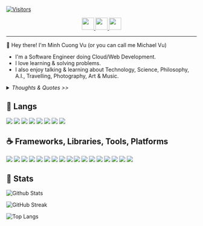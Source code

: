 [![Visitors](https://api.visitorbadge.io/api/visitors?path=noedigsti&label=TOTAL%20VISITORS&countColor=%23f47373&labelStyle=upper)](https://visitorbadge.io/status?path=noedigsti)

<!-- Contacts -->
<div align=center>
    <a href="https://www.linkedin.com/in/cuongminhvu/">
        <img height=32 src="https://img.shields.io/badge/LinkedIn-0077B5?style=for-the-badge&logo=linkedin&logoColor=white">
    </a>
    <a href="https://twitter.com/noedigsti_">
        <img height=32 src="https://img.shields.io/badge/noedigsti__-1DA1F2?style=for-the-badge&logo=X&logoColor=ffffff">
    </a>
    <a href="mailto:noedigsti@gmail.com">
        <img height=32 src="https://img.shields.io/badge/email-ffffff?style=for-the-badge&logo=Gmail">
    </a>
</div>

---

<!-- Custom made GitHub README.md; Feel free to star, fork, pr, etc.. -->
<span>👋 Hey there! I'm Minh Cuong Vu (or you can call me Michael Vu)</span>

<!-- About Section -->
<ul>
    <li>
        I'm a Software Engineer doing Cloud/Web Development.
    </li>
    <li>
        I love learning & solving problems.
    </li>
    <li>
        I also enjoy talking & learning about Technology, Science, Philosophy, A.I., Travelling, Photography, Art & Music.
    </li>
</ul>

<details><summary><i>Thoughts & Quotes >></i></summary>
    <ul>
        <li>
            <i>"You cannot improve the world, if you don't know the reality of the world."</i>
        </li>
        <li>
            <i>"It's not about having all the choices at hand, but rather a harmony of choices."</i>
        </li>
        <li>
            <i>"If we cling on believing in God, we likewise can not have faith, for faith is not clinging but letting go."</i>
        </li>
        <li>
            <i>A.B.C. - Always Be Curious</i>
        </li>
    </ul>
</details>

<!-- https://github.com/inttter/md-badges -->
<!-- Tools, Softwares, Languages, Experiences -->
## 🚀 Langs

![](https://img.shields.io/badge/C%23-239120?style=for-the-badge&logo=dotnet&logoColor=white)
![](https://img.shields.io/badge/C%2B%2B-00599C?style=for-the-badge&logo=c%2B%2B&logoColor=white)
![](https://img.shields.io/badge/Java-%23ED8B00.svg?style=for-the-badge&logo=openjdk&logoColor=white)
![](https://img.shields.io/badge/python-3670A0?style=for-the-badge&logo=python&logoColor=ffdd54)
![](https://img.shields.io/badge/Go-00ADD8?style=for-the-badge&logo=go&logoColor=white)
![](https://img.shields.io/badge/JavaScript-323330?style=for-the-badge&logo=javascript&logoColor=F7DF1E)
![](https://img.shields.io/badge/TypeScript-007ACC?style=for-the-badge&logo=typescript&logoColor=white)
![](https://img.shields.io/badge/bin-bash-4EAA25?style=for-the-badge&logo=gnubash&logoColor=white)

## ☕ Frameworks, Libraries, Tools, Platforms

![](https://custom-icon-badges.demolab.com/badge/Arch%20Linux-1793D1?style=for-the-badge&logo=arch-linux&logoColor=white)
![](https://custom-icon-badges.demolab.com/badge/Neovim-57A143?style=for-the-badge&logo=neovim&logoColor=white)
![](https://custom-icon-badges.demolab.com/badge/Visual%20Studio%20Code-0078d7.svg?style=for-the-badge&logo=vsc&logoColor=white)
![](https://custom-icon-badges.demolab.com/badge/Visual%20Studio-5C2D91.svg?style=for-the-badge&logo=visual-studio&logoColor=white)
![](https://img.shields.io/badge/GIT-E44C30?style=for-the-badge&logo=git&logoColor=white)
![](https://img.shields.io/badge/.NET-512BD4?style=for-the-badge&logo=dotnet&logoColor=white)
![](https://img.shields.io/badge/React-20232A?style=for-the-badge&logo=react&logoColor=61DAFB)
![](https://img.shields.io/badge/jQuery-0769AD?style=for-the-badge&logo=jquery&logoColor=white)
![](https://img.shields.io/badge/Tailwind_CSS-38B2AC?style=for-the-badge&logo=tailwind-css&logoColor=white)
![](https://img.shields.io/badge/Spring%20Boot-6DB33F?style=for-the-badge&logo=springboot&logoColor=white)
![](https://img.shields.io/badge/Docker-2CA5E0?style=for-the-badge&logo=docker&logoColor=white)
![](https://img.shields.io/badge/Kubernetes-326CE5?style=for-the-badge&logo=kubernetes&logoColor=white)
![](https://img.shields.io/badge/microsoft%20azure-0089D6?style=for-the-badge&logo=microsoft-azure&logoColor=white)
![](https://img.shields.io/badge/Amazon_AWS-FF9900?style=for-the-badge&logo=amazon-web-services&logoColor=white)
![](https://img.shields.io/badge/elastic%20cloud-005571?style=for-the-badge&logo=elasticcloud&logoColor=white)
![](https://img.shields.io/badge/Vercel-000000?style=for-the-badge&logo=vercel&logoColor=white)
![](https://img.shields.io/badge/Cloudflare-F38020?style=for-the-badge&logo=Cloudflare&logoColor=white)

<!-- Stats Section -->
## 📌 Stats

![Github Stats](https://github-readme-stats.vercel.app/api?username=minhcuongvu&show_icons=true&count_private=true&theme=dracula&hide=stars)

![GitHub Streak](https://github-readme-streak-stats.herokuapp.com/?user=minhcuongvu&theme=dracula&count_private=true)

![Top Langs](https://github-readme-stats.vercel.app/api/top-langs/?username=minhcuongvu&theme=dracula&custom_title=Languages%20appeared&count_private=true&langs_count=7)
